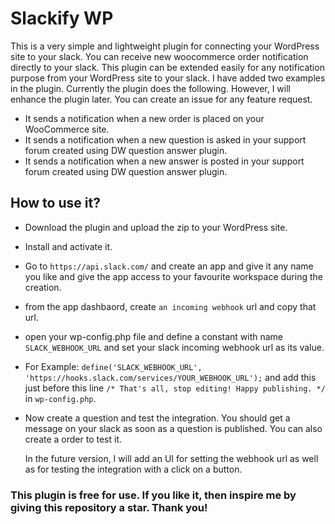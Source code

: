 # Slackify WP
This is a very simple and lightweight plugin for connecting your WordPress site to your slack. You can receive new woocommerce order notification directly to your slack.
This plugin can be extended easily for any notification purpose from your WordPress site to your slack.
I have added two examples in the plugin.
Currently the plugin does the following. However, I will enhance the plugin later. You can create an issue for any feature request.
- It sends a notification when a new order is placed on your WooCommerce site.
- It sends a notification when a new question is asked in your support forum created using DW question answer plugin.
- It sends a notification when a new answer is posted in your support forum created using DW question answer plugin.

## How to use it?
- Download the plugin and upload the zip to your WordPress site.
- Install and activate it.
- Go to `https://api.slack.com/` and create an app and give it any name you like and give the app access to your favourite workspace during the creation.
- from the app dashbaord, create `an incoming webhook` url and copy that url.
- open your wp-config.php file and define a constant with name `SLACK_WEBHOOK_URL` and set your slack incoming webhook url as its value.
- For Example: `define('SLACK_WEBHOOK_URL', 'https://hooks.slack.com/services/YOUR_WEBHOOK_URL');` and add this just before this line `/* That's all, stop editing! Happy publishing. */` in `wp-config.php`.
- Now create a question and test the integration. You should get a message on your slack as soon as a question is published. You can also create a order to test it.


  In the future version, I will add an UI for setting the webhook url as well as for testing the integration with a click on a button. 


### This plugin is free for use. If you like it, then inspire me by giving this repository a star. Thank you!
  
